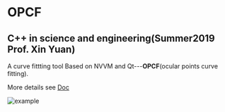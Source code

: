 # OPCF

## C++ in science and engineering(Summer2019 Prof. Xin Yuan) 

A curve fittting tool Based on NVVM and Qt---**OPCF**(ocular points curve fitting).

More details see [Doc](https://github.com/Yao-Shao/Experiment/blob/master/Doc/%E7%9B%B4%E8%A7%82%E8%AE%BE%E7%82%B9%E6%9B%B2%E7%BA%BF%E6%8B%9F%E5%90%88%E6%80%BB%E6%8A%A5%E5%91%8A.md)

![example](Doc/img/v3.1_cubic.png)
